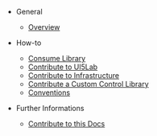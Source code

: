 * General

  * [Overview](general/overview.md)

* How-to

  * [Consume Library](how_to/consume_library.md)
  * [Contribute to UI5Lab](how_to/contribute_ui5lab.md)
  * [Contribute to Infrastructure](how_to/contribute_infrastructure.md)
  * [Contribute a Custom Control Library](how_to/contribute_custom_control_library.md)
  * [Conventions](how_to/conventions.md)

* Further Informations

  * [Contribute to this Docs](further_informations/contribute_docs.md)
